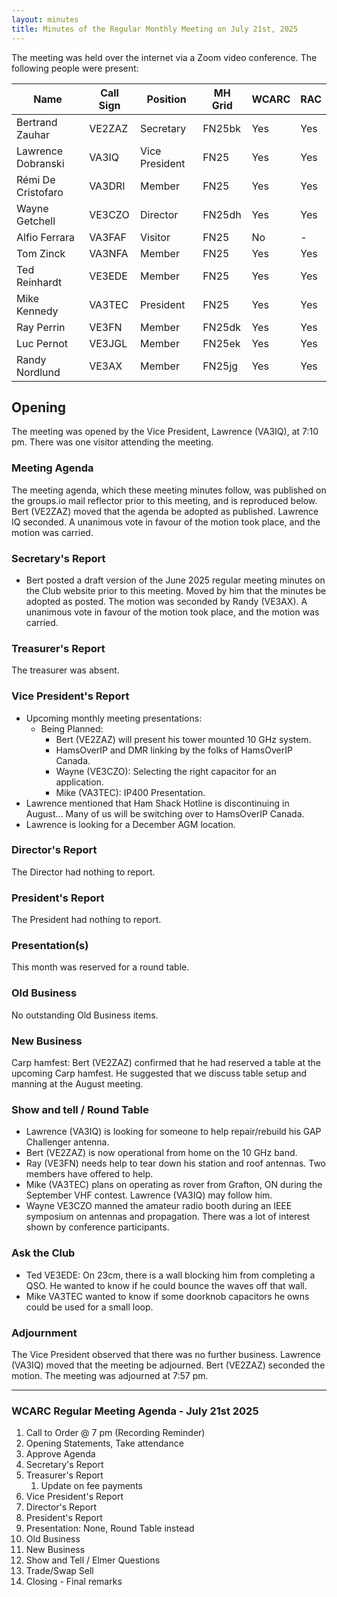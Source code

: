 ```yaml
---
layout: minutes
title: Minutes of the Regular Monthly Meeting on July 21st, 2025
---
```

The meeting was held over the internet via a Zoom video conference.
The following people were present:

| Name                | Call Sign | Position       | MH Grid | WCARC | RAC |
| ------------------- | --------- | -------------- | ------- | ----- | --- |
| Bertrand Zauhar     | VE2ZAZ    | Secretary      | FN25bk  | Yes   | Yes |
| Lawrence Dobranski  | VA3IQ     | Vice President | FN25    | Yes   | Yes |
| Rémi De Cristofaro  | VA3DRI    | Member         | FN25    | Yes   | Yes |
| Wayne Getchell      | VE3CZO    | Director       | FN25dh  | Yes   | Yes |
| Alfio Ferrara       | VA3FAF    | Visitor        | FN25    | No    |  -  |
| Tom Zinck           | VA3NFA    | Member         | FN25    | Yes   | Yes |
| Ted Reinhardt       | VE3EDE    | Member         | FN25    | Yes   | Yes |
| Mike Kennedy        | VA3TEC    | President      | FN25    | Yes   | Yes |
| Ray Perrin          | VE3FN     | Member         | FN25dk  | Yes   | Yes |
| Luc Pernot          | VE3JGL    | Member         | FN25ek  | Yes   | Yes |
| Randy Nordlund      | VE3AX     | Member         | FN25jg  | Yes   | Yes |

## Opening

The meeting was opened by the Vice President, Lawrence (VA3IQ), at 7:10 pm. There was one visitor attending the meeting.

### Meeting Agenda

The meeting agenda, which these meeting minutes follow, was published on the groups.io mail reflector prior to this meeting, and is reproduced below. Bert (VE2ZAZ) moved that the agenda be adopted as published. Lawrence IQ seconded. A unanimous vote in favour of the motion took place, and the motion was carried.

### Secretary's Report

- Bert posted a draft version of the June 2025 regular meeting minutes on the Club website prior to this meeting. Moved by him that the minutes be adopted as posted. The motion was seconded by Randy (VE3AX). A unanimous vote in favour of the motion took place, and the motion was carried.

### Treasurer's Report

The treasurer was absent.

### Vice President's Report

- Upcoming monthly meeting presentations:
   - Being Planned:
      - Bert (VE2ZAZ) will present his tower mounted 10 GHz system.
      - HamsOverIP and DMR linking by the folks of HamsOverIP Canada.
      - Wayne (VE3CZO): Selecting the right capacitor for an application.
      - Mike (VA3TEC): IP400 Presentation.
- Lawrence mentioned that Ham Shack Hotline is discontinuing in August... Many of us will be switching over to HamsOverIP Canada.
- Lawrence is looking for a December AGM location.

### Director's Report

The Director had nothing to report.

### President's Report

The President had nothing to report.

### Presentation(s)

This month was reserved for a round table.

### Old Business

No outstanding Old Business items.

### New Business

Carp hamfest: Bert (VE2ZAZ) confirmed that he had reserved a table at the upcoming Carp hamfest. He suggested that we discuss table setup and manning at the August meeting.

### Show and tell / Round Table

- Lawrence (VA3IQ) is looking for someone to help repair/rebuild his GAP Challenger antenna.
- Bert (VE2ZAZ) is now operational from home on the 10 GHz band.
- Ray (VE3FN) needs help to tear down his station and roof antennas. Two members have offered to help.
- Mike (VA3TEC) plans on operating as rover from Grafton, ON during the September VHF contest. Lawrence (VA3IQ) may follow him.
- Wayne VE3CZO manned the amateur radio booth during an IEEE symposium on antennas and propagation. There was a lot of interest shown by conference participants.

### Ask the Club

- Ted VE3EDE: On 23cm, there is a wall blocking him from completing a QSO. He wanted to know if he could bounce the waves off that wall.
- Mike VA3TEC wanted to know if some doorknob capacitors he owns could be used for a small loop.

### Adjournment

The Vice President observed that there was no further business. Lawrence (VA3IQ) moved that the meeting be adjourned. Bert (VE2ZAZ) seconded the motion. The meeting was adjourned at 7:57 pm.

---

### WCARC Regular Meeting Agenda - July 21st 2025

1. Call to Order @ 7 pm (Recording Reminder)
1. Opening Statements, Take attendance
1. Approve Agenda
1. Secretary's Report
1. Treasurer's Report
   1. Update on fee payments
1. Vice President's Report
1. Director's Report
1. President's Report
1. Presentation: None, Round Table instead
1. Old Business
1. New Business
1. Show and Tell / Elmer Questions
1. Trade/Swap Sell
1. Closing - Final remarks
